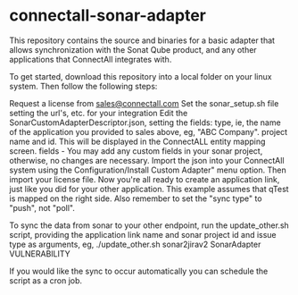# connectall-sonar-adapter

This repository contains the source and binaries for a basic adapter that allows synchronization with the Sonat Qube product, and any other applications that ConnectAll integrates with.

To get started, download this repository into a local folder on your linux system. Then follow the following steps:

Request a license from sales@connectall.com
Set the sonar_setup.sh file setting the url's, etc. for your integration
Edit the SonarCustomAdapterDescriptor.json, setting the fields:
type, ie, the name of the application you provided to sales above, eg, "ABC Company".
project name and id. This will be displayed in the ConnectALL entity mapping screen.
fields - You may add any custom fields in your sonar project, otherwise, no changes are necessary.
Import the json into your ConnectAll system using the Configuration/Install Custom Adapter" menu option. Then import your license file.
Now you're all ready to create an application link, just like you did for your other application. This example assumes that qTest is mapped on the right side. Also remember to set the "sync type" to "push", not "poll".

To sync the data from sonar to your other endpoint, run the update_other.sh script, providing the application link name and sonar project id and issue type as arguments, eg, ./update_other.sh sonar2jirav2 SonarAdapter VULNERABILITY

If you would like the sync to occur automatically you can schedule the script as a cron job.
